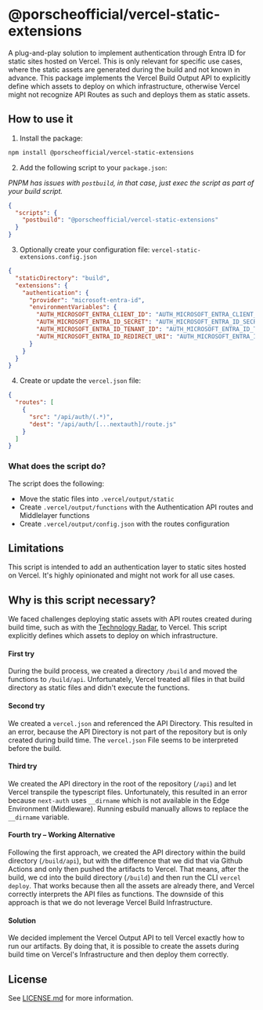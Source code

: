 # @porscheofficial/vercel-static-extensions
 
A plug-and-play solution to implement authentication through Entra ID for static sites hosted on Vercel.
This is only relevant for specific use cases, where the static assets are generated during the build and not known in advance.
This package implements the Vercel Build Output API to explicitly define which assets to deploy on which infrastructure, otherwise Vercel might not recognize API Routes as such and deploys them as static assets.

## How to use it

1. Install the package:

```bash
npm install @porscheofficial/vercel-static-extensions
```

2. Add the following script to your `package.json`:

*PNPM has issues with `postbuild`, in that case, just exec the script as part of your build script.*

```json
{
  "scripts": {
    "postbuild": "@porscheofficial/vercel-static-extensions"
  }
}
```

3. Optionally create your configuration file: `vercel-static-extensions.config.json`

```json
{
  "staticDirectory": "build",
  "extensions": {
    "authentication": {
      "provider": "microsoft-entra-id",
      "environmentVariables": {
        "AUTH_MICROSOFT_ENTRA_CLIENT_ID": "AUTH_MICROSOFT_ENTRA_CLIENT_ID1",
        "AUTH_MICROSOFT_ENTRA_ID_SECRET": "AUTH_MICROSOFT_ENTRA_ID_SECRET2",
        "AUTH_MICROSOFT_ENTRA_ID_TENANT_ID": "AUTH_MICROSOFT_ENTRA_ID_TENANT_ID2",
        "AUTH_MICROSOFT_ENTRA_ID_REDIRECT_URI": "AUTH_MICROSOFT_ENTRA_ID_REDIRECT_URI2"
      }
    }
  }
}
```

4. Create or update the `vercel.json` file:

```json
{
  "routes": [
    {
      "src": "/api/auth/(.*)",
      "dest": "/api/auth/[...nextauth]/route.js"
    }
  ]
}
```

### What does the script do?

The script does the following:

* Move the static files into `.vercel/output/static`
* Create `.vercel/output/functions` with the Authentication API routes and Middlelayer functions
* Create `.vercel/output/config.json` with the routes configuration

## Limitations

This script is intended to add an authentication layer to static sites hosted on Vercel.
It's highly opinionated and might not work for all use cases.

## Why is this script necessary?

We faced challenges deploying static assets with API routes created during build time, such as with the [Technology Radar](https://github.com/porscheofficial/porschedigital-technology-radar), to Vercel.
This script explicitly defines which assets to deploy on which infrastructure.

#### First try
During the build process, we created a directory `/build` and moved the functions to `/build/api`.
Unfortunately, Vercel treated all files in that build directory as static files and didn't execute the functions.

#### Second try
We created a `vercel.json` and referenced the API Directory. This resulted in an error, because the API Directory is not part of the repository but is only created during build time.
The `vercel.json` File seems to be interpreted before the build.

#### Third try
We created the API directory in the root of the repository (`/api`) and let Vercel transpile the typescript files.
Unfortunately, this resulted in an error because `next-auth` uses `__dirname` which is not available in the Edge Environment (Middleware).
Running esbuild manually allows to replace the `__dirname` variable.

#### Fourth try – Working Alternative
Following the first approach, we created the API directory within the build directory (`/build/api`), but with the difference that we did that via Github Actions and only then pushed the artifacts to Vercel.
That means, after the build, we cd into the build directory (`/build`) and then run the CLI `vercel deploy`.
That works because then all the assets are already there, and Vercel correctly interprets the API files as functions.
The downside of this approach is that we do not leverage Vercel Build Infrastructure.

#### Solution
We decided implement the Vercel Output API to tell Vercel exactly how to run our artifacts.
By doing that, it is possible to create the assets during build time on Vercel's Infrastructure and then deploy them correctly.

## License

See [LICENSE.md](LICENSE.md) for more information.
